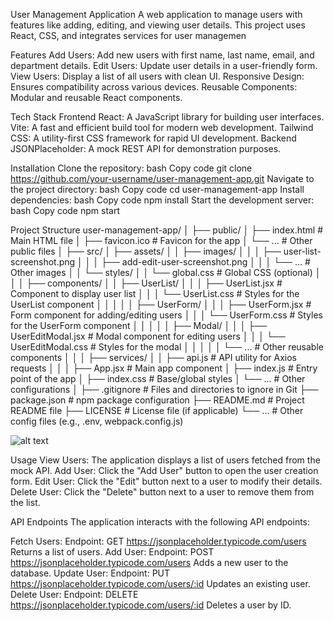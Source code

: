 User Management Application
A web application to manage users with features like adding, editing, and viewing user details. This project uses React, CSS, and integrates services for user managemen

Features
Add Users: Add new users with first name, last name, email, and department details.
Edit Users: Update user details in a user-friendly form.
View Users: Display a list of all users with clean UI.
Responsive Design: Ensures compatibility across various devices.
Reusable Components: Modular and reusable React components.


 Tech Stack
Frontend
React: A JavaScript library for building user interfaces.
Vite: A fast and efficient build tool for modern web development.
Tailwind CSS: A utility-first CSS framework for rapid UI development.
Backend
JSONPlaceholder: A mock REST API for demonstration purposes.


Installation
Clone the repository:
bash
Copy code
git clone https://github.com/your-username/user-management-app.git
Navigate to the project directory:
bash
Copy code
cd user-management-app
Install dependencies:
bash
Copy code
npm install
Start the development server:
bash
Copy code
npm start


Project Structure 
user-management-app/
│
├── public/
│   ├── index.html               # Main HTML file
│   ├── favicon.ico              # Favicon for the app
│   └── ...                      # Other public files
│
├── src/
│   ├── assets/
│   │   ├── images/
│   │   │   ├── user-list-screenshot.png
│   │   │   ├── add-edit-user-screenshot.png
│   │   │   └── ...              # Other images
│   │   └── styles/
│   │       └── global.css       # Global CSS (optional)
│   │
│   ├── components/
│   │   ├── UserList/
│   │   │   ├── UserList.jsx     # Component to display user list
│   │   │   └── UserList.css     # Styles for the UserList component
│   │   │
│   │   ├── UserForm/
│   │   │   ├── UserForm.jsx     # Form component for adding/editing users
│   │   │   └── UserForm.css     # Styles for the UserForm component
│   │   │
│   │   ├── Modal/
│   │   │   ├── UserEditModal.jsx # Modal component for editing users
│   │   │   └── UserEditModal.css # Styles for the modal
│   │   │
│   │   └── ...                  # Other reusable components
│   │
│   ├── services/
│   │   ├── api.js               # API utility for Axios requests
│   │
│   ├── App.jsx                  # Main app component
│   ├── index.js                 # Entry point of the app
│   ├── index.css                # Base/global styles
│   └── ...                      # Other configurations
│
├── .gitignore                   # Files and directories to ignore in Git
├── package.json                 # npm package configuration
├── README.md                    # Project README file
├── LICENSE                      # License file (if applicable)
└── ...                          # Other config files (e.g., .env, webpack.config.js)



![alt text](Screenshot(1484).png)





 Usage
View Users:
The application displays a list of users fetched from the mock API.
Add User:
Click the "Add User" button to open the user creation form.
Edit User:
Click the "Edit" button next to a user to modify their details.
Delete User:
Click the "Delete" button next to a user to remove them from the list.



API Endpoints
The application interacts with the following API endpoints:

Fetch Users:
Endpoint: GET https://jsonplaceholder.typicode.com/users
Returns a list of users.
Add User:
Endpoint: POST https://jsonplaceholder.typicode.com/users
Adds a new user to the database.
Update User:
Endpoint: PUT https://jsonplaceholder.typicode.com/users/:id
Updates an existing user.
Delete User:
Endpoint: DELETE https://jsonplaceholder.typicode.com/users/:id
Deletes a user by ID.

